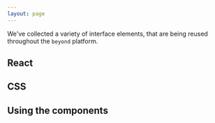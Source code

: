 ```yaml
---
layout: page
---
```


We've collected a variety of interface elements, that are being reused throughout the `beyond` platform.

## React

## CSS

## Using the components
